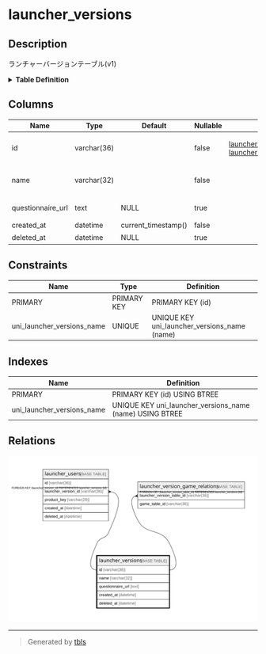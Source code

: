 # launcher_versions

## Description

ランチャーバージョンテーブル(v1)

<details>
<summary><strong>Table Definition</strong></summary>

```sql
CREATE TABLE `launcher_versions` (
  `id` varchar(36) NOT NULL,
  `name` varchar(32) NOT NULL,
  `questionnaire_url` text DEFAULT NULL,
  `created_at` datetime NOT NULL DEFAULT current_timestamp(),
  `deleted_at` datetime DEFAULT NULL,
  PRIMARY KEY (`id`),
  UNIQUE KEY `uni_launcher_versions_name` (`name`)
) ENGINE=InnoDB DEFAULT CHARSET=utf8mb4
```

</details>

## Columns

| Name | Type | Default | Nullable | Children | Parents | Comment |
| ---- | ---- | ------- | -------- | -------- | ------- | ------- |
| id | varchar(36) |  | false | [launcher_users](launcher_users.md) [launcher_version_game_relations](launcher_version_game_relations.md) |  | ランチャーバージョンUUID |
| name | varchar(32) |  | false |  |  | ランチャーバージョン名 |
| questionnaire_url | text | NULL | true |  |  | アンケートURL |
| created_at | datetime | current_timestamp() | false |  |  | 作成日時 |
| deleted_at | datetime | NULL | true |  |  | 削除日時 |

## Constraints

| Name | Type | Definition |
| ---- | ---- | ---------- |
| PRIMARY | PRIMARY KEY | PRIMARY KEY (id) |
| uni_launcher_versions_name | UNIQUE | UNIQUE KEY uni_launcher_versions_name (name) |

## Indexes

| Name | Definition |
| ---- | ---------- |
| PRIMARY | PRIMARY KEY (id) USING BTREE |
| uni_launcher_versions_name | UNIQUE KEY uni_launcher_versions_name (name) USING BTREE |

## Relations

![er](launcher_versions.svg)

---

> Generated by [tbls](https://github.com/k1LoW/tbls)
